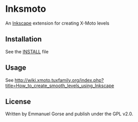 # Inksmoto

An [Inkscape](http://www.inkscape.org/) extension for creating X-Moto levels

## Installation
See the [INSTALL](INSTALL) file

## Usage
See http://wiki.xmoto.tuxfamily.org/index.php?title=How_to_create_smooth_levels_using_Inkscape

## License
Written by Emmanuel Gorse and publish under the GPL v2.0.

